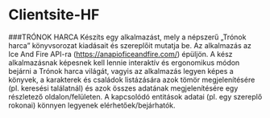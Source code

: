 # Clientsite-HF

###TRÓNOK HARCA
Készíts egy alkalmazást, mely a népszerű „Trónok harca” könyvsorozat kiadásait és szereplőit mutatja
be. Az alkalmazás az Ice And Fire API-ra (https://anapioficeandfire.com/) épüljön. A kész alkalmazásnak
képesnek kell lennie interaktív és ergonomikus módon bejárni a Trónok harca világát, vagyis az
alkalmazás legyen képes a könyvek, a karakterek és családok listázására azok tömör megjelenítésére (pl.
keresési találatnál) és azok összes adatának megjelenítésére egy részletező oldalon/felületen. A
kapcsolódó entitások adatai (pl. egy szereplő rokonai) könnyen legyenek elérhetőek/bejárhatók. 
